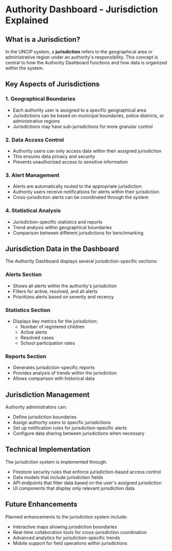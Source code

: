 # Authority Dashboard - Jurisdiction Explained

## What is a Jurisdiction?

In the UNCIP system, a **jurisdiction** refers to the geographical area or administrative region under an authority's responsibility. This concept is central to how the Authority Dashboard functions and how data is organized within the system.

## Key Aspects of Jurisdictions

### 1. Geographical Boundaries
- Each authority user is assigned to a specific geographical area
- Jurisdictions can be based on municipal boundaries, police districts, or administrative regions
- Jurisdictions may have sub-jurisdictions for more granular control

### 2. Data Access Control
- Authority users can only access data within their assigned jurisdiction
- This ensures data privacy and security
- Prevents unauthorized access to sensitive information

### 3. Alert Management
- Alerts are automatically routed to the appropriate jurisdiction
- Authority users receive notifications for alerts within their jurisdiction
- Cross-jurisdiction alerts can be coordinated through the system

### 4. Statistical Analysis
- Jurisdiction-specific statistics and reports
- Trend analysis within geographical boundaries
- Comparison between different jurisdictions for benchmarking

## Jurisdiction Data in the Dashboard

The Authority Dashboard displays several jurisdiction-specific sections:

### Alerts Section
- Shows all alerts within the authority's jurisdiction
- Filters for active, resolved, and all alerts
- Prioritizes alerts based on severity and recency

### Statistics Section
- Displays key metrics for the jurisdiction:
  - Number of registered children
  - Active alerts
  - Resolved cases
  - School participation rates

### Reports Section
- Generates jurisdiction-specific reports
- Provides analysis of trends within the jurisdiction
- Allows comparison with historical data

## Jurisdiction Management

Authority administrators can:
- Define jurisdiction boundaries
- Assign authority users to specific jurisdictions
- Set up notification rules for jurisdiction-specific alerts
- Configure data sharing between jurisdictions when necessary

## Technical Implementation

The jurisdiction system is implemented through:
- Firestore security rules that enforce jurisdiction-based access control
- Data models that include jurisdiction fields
- API endpoints that filter data based on the user's assigned jurisdiction
- UI components that display only relevant jurisdiction data

## Future Enhancements

Planned enhancements to the jurisdiction system include:
- Interactive maps showing jurisdiction boundaries
- Real-time collaboration tools for cross-jurisdiction coordination
- Advanced analytics for jurisdiction-specific trends
- Mobile support for field operations within jurisdictions